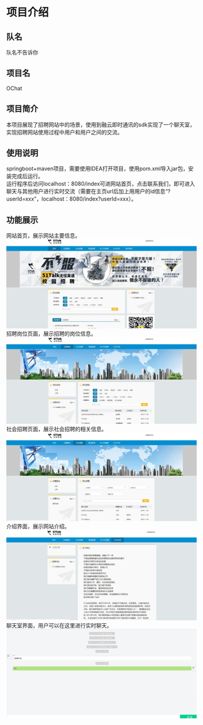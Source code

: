 # 项目介绍  
## 队名  
队名不告诉你   

## 项目名  
OChat  

## 项目简介  
本项目展现了招聘网站中的场景，使用到融云即时通讯的sdk实现了一个聊天室，实现招聘网站使用过程中用户和用户之间的交流。  

## 使用说明  
springboot+maven项目，需要使用IDEA打开项目，使用pom.xml导入jar包，安装完成后运行。  
运行程序后访问localhost：8080/index可进网站首页，点击联系我们，即可进入聊天与其他用户进行实时交流（需要在主页url后加上用用户的id信息“?userId=xxx”，localhost：8080/index?userId=xxx）。  

## 功能展示  
网站首页，展示网站主要信息。  
![产品列表](https://github.com/Fariyiyi/RongCloud_Hackathon_2020/blob/master/Projects/images/index.jpg)  
招聘岗位页面，展示招聘的岗位信息。  
![产品详情](https://github.com/Fariyiyi/RongCloud_Hackathon_2020/blob/master/Projects/images/jobs.jpg)  
社会招聘页面，展示社会招聘的相关信息。  
![购物车](https://github.com/Fariyiyi/RongCloud_Hackathon_2020/blob/master/Projects/images/social.jpg)  
介绍界面，展示网站介绍。  
![聊天室](https://github.com/Fariyiyi/RongCloud_Hackathon_2020/blob/master/Projects/images/introduction.jpg)  
聊天室界面，用户可以在这里进行实时聊天。  
![聊天室](https://github.com/Fariyiyi/RongCloud_Hackathon_2020/blob/master/Projects/images/room.jpg)  



